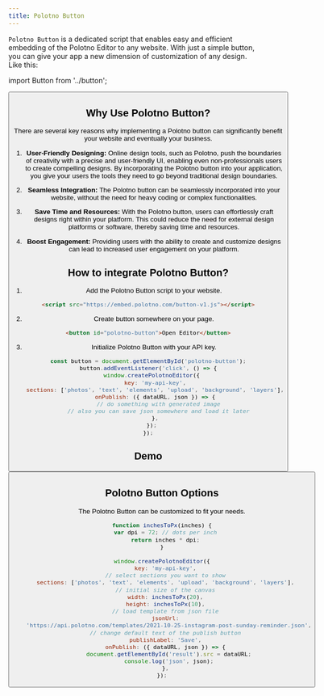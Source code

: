 ```yaml
---
title: Polotno Button
---
```


`Polotno Button` is a dedicated script that enables easy and efficient embedding of the Polotno Editor to any website. With just a simple button, you can give your app a new dimension of customization of any design. Like this:

import Button from '../button';

<Button />

## Why Use Polotno Button?

There are several key reasons why implementing a Polotno button can significantly benefit your website and eventually your business.

1. **User-Friendly Designing:** Online design tools, such as Polotno, push the boundaries of creativity with a precise and user-friendly UI, enabling even non-professionals users to create compelling designs. By incorporating the Polotno button into your application, you give your users the tools they need to go beyond traditional design boundaries.

2. **Seamless Integration:** The Polotno button can be seamlessly incorporated into your website, without the need for heavy coding or complex functionalities.

3. **Save Time and Resources:** With the Polotno button, users can effortlessly craft designs right within your platform. This could reduce the need for external design platforms or software, thereby saving time and resources.

4. **Boost Engagement:** Providing users with the ability to create and customize designs can lead to increased user engagement on your platform.

## How to integrate Polotno Button?

1. Add the Polotno Button script to your website.

```html
<script src="https://embed.polotno.com/button-v1.js"></script>
```

2. Create button somewhere on your page.

```html
<button id="polotno-button">Open Editor</button>
```

3. Initialize Polotno Button with your API key.

```js
const button = document.getElementById('polotno-button');
button.addEventListener('click', () => {
  window.createPolotnoEditor({
    key: 'my-api-key',
    sections: ['photos', 'text', 'elements', 'upload', 'background', 'layers'],
    onPublish: ({ dataURL, json }) => {
      // do something with generated image
      // also you can save json somewhere and load it later
    },
  });
});
```

## Demo

<Button showResult />

## Polotno Button Options

The Polotno Button can be customized to fit your needs.

```js
function inchesToPx(inches) {
  var dpi = 72; // dots per inch
  return inches * dpi;
}

window.createPolotnoEditor({
  key: 'my-api-key',
  // select sections you want to show
  sections: ['photos', 'text', 'elements', 'upload', 'background', 'layers'],
  // initial size of the canvas
  width: inchesToPx(20),
  height: inchesToPx(10),
  // load template from json file
  jsonUrl:
    'https://api.polotno.com/templates/2021-10-25-instagram-post-sunday-reminder.json',
  // change default text of the publish button
  publishLabel: 'Save',
  onPublish: ({ dataURL, json }) => {
    document.getElementById('result').src = dataURL;
    console.log('json', json);
  },
});
```
